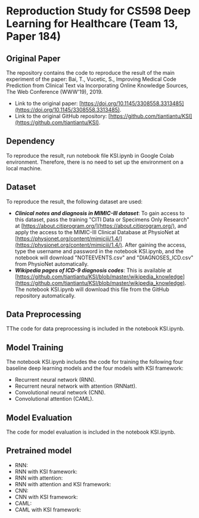 # Reproduction Study for CS598 Deep Learning for Healthcare (Team 13, Paper 184)
## Original Paper
The repository contains the code to reproduce the result of the main experiment of the paper: Bai, T., Vucetic, S., Improving Medical Code Prediction from Clinical Text via Incorporating Online Knowledge Sources, The Web Conference (WWW'19), 2019.
- Link to the original paper: [https://doi.org/10.1145/3308558.3313485](https://doi.org/10.1145/3308558.3313485).
- Link to the original GitHub repository: [https://github.com/tiantiantu/KSI](https://github.com/tiantiantu/KSI).
## Dependency
To reproduce the result, run notebook file KSI.ipynb in Google Colab environment. Therefore, there is no need to set up the environment on a local machine.
## Dataset
To reproduce the result, the following dataset are used:
- ***Clinical notes and diagnosis in MIMIC-III dataset***: To gain access to this dataset, pass the training "CITI Data or Specimens Only Research" at [https://about.citiprogram.org/](https://about.citiprogram.org/), and apply the access to the MIMIC-III Clinical Database at PhysioNet at [https://physionet.org/content/mimiciii/1.4/](https://physionet.org/content/mimiciii/1.4/). After gaining the access, type the username and password in the notebook KSI.ipynb, and the notebook will download "NOTEEVENTS.csv" and "DIAGNOSES_ICD.csv" from PhysioNet automatically.
- ***Wikipedia pages of ICD-9 diagnosis codes***: This is available at [https://github.com/tiantiantu/KSI/blob/master/wikipedia_knowledge](https://github.com/tiantiantu/KSI/blob/master/wikipedia_knowledge). The notebook KSI.ipynb will download this file from the GitHub repository automatically.
## Data Preprocessing
TThe code for data preprocessing is included in the notebook KSI.ipynb.
## Model Training
The notebook KSI.ipynb includes the code for training the following four baseline deep learning models and the four models with KSI framework:
- Recurrent neural network (RNN).
- Recurrent neural network with attention (RNNatt).
- Convolutional neural network (CNN).
- Convolutional attention (CAML).
## Model Evaluation
The code for model evaluation is included in the notebook KSI.ipynb.
## Pretrained model

- RNN:
- RNN with KSI framework:
- RNN with attention:
- RNN with attention and KSI framework:
- CNN:
- CNN with KSI framework:
- CAML:
- CAML with KSI framework:

